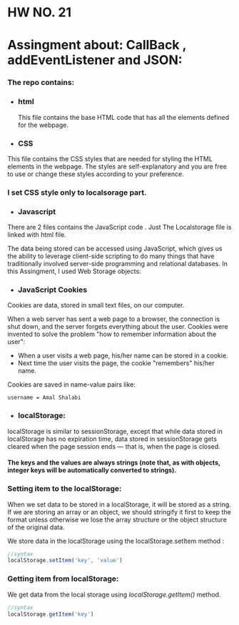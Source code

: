 # HW NO. 21

# Assingment about: CallBack ,  addEventListener and JSON:

 ### The repo contains:

* ### html
  This file contains the base HTML code that has all the elements defined for the webpage.
* ### CSS
This file contains the CSS styles that are needed for styling the HTML elements in the webpage. The styles are self-explanatory and you are free to use or change these styles according to your preference.
### I set CSS style only to localsorage part. 

* ### Javascript
There are 2 files contains the JavaScript code  . Just The Localstorage file is linked with html file.


The data being stored can be accessed using JavaScript, which gives us the ability to leverage client-side scripting to do many things that have traditionally involved server-side programming and relational databases. In this Assingment, I used Web Storage objects:

* ### JavaScript Cookies

Cookies are data, stored in small text files, on our computer.

When a web server has sent a web page to a browser, the connection is shut down, and the server forgets everything about the user.
Cookies were invented to solve the problem "how to remember information about the user":

* When a user visits a web page, his/her name can be stored in a cookie.
* Next time the user visits the page, the cookie "remembers" his/her name.

Cookies are saved in name-value pairs like:
```
username = Amal Shalabi
```

* ### localStorage:
localStorage is similar to sessionStorage, except that while data stored in localStorage has no expiration time, data stored in sessionStorage gets cleared when the page session ends — that is, when the page is closed.

#### The keys and the values are always strings (note that, as with objects, integer keys will be automatically converted to strings).

### Setting item to the localStorage:

When we set data to be stored in a localStorage, it will be stored as a string. If we are storing an array or an object, we should stringify it first to keep the format unless otherwise we lose the array structure or the object structure of the original data.

We store data in the localStorage using the localStorage.setItem method :

```js
//syntax
localStorage.setItem('key', 'value')
```
### Getting item from localStorage:

We get data from the local storage using _localStorage.getItem()_ method.

```js
//syntax
localStorage.getItem('key')
